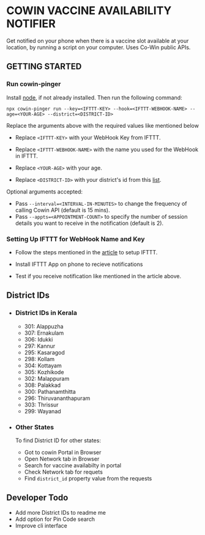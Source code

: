 #  COWIN VACCINE AVAILABILITY NOTIFIER
Get notified on your phone when there is a vaccine slot available at your location, by running a script on your computer. Uses Co-Win public APIs.

## GETTING STARTED
### Run cowin-pinger

Install [node](https://nodejs.org/en/download/), if not already installed. Then run the following command:

    npx cowin-pinger run --key=<IFTTT-KEY> --hook=<IFTTT-WEBHOOK-NAME> --age=<YOUR-AGE> --district=<DISTRICT-ID>

Replace the arguments above with the required values like mentioned below

  - Replace `<IFTTT-KEY>` with your WebHook Key from IFTTT.

  - Replace `<IFTTT-WEBHOOK-NAME>` with the name you used for the WebHook in IFTTT.

  - Replace `<YOUR-AGE>` with your age.

  - Replace `<DISTRICT-ID>` with your district's id from this [list](#district_list).

Optional arguments accepted:

  - Pass `--interval=<INTERVAL-IN-MINUTES>` to change the frequency of calling Cowin API  (default is 15 mins).
  - Pass `--appts=<APPOINTMENT-COUNT>` to specify the number of session details you want to receive in the notification (default is 2).

### Setting Up IFTTT for WebHook Name and Key

- Follow the steps mentioned in the [article](https://betterprogramming.pub/how-to-send-push-notifications-to-your-phone-from-any-script-6b70e34748f6) to setup IFTTT.

- Install IFTTT App on phone to recieve notifications

- Test if you receive notification like mentioned in the article above.

## <a name="district_list">District IDs</a>
- ### District IDs in Kerala
  - 301: Alappuzha
  - 307: Ernakulam
  - 306: Idukki
  - 297: Kannur
  - 295: Kasaragod
  - 298: Kollam
  - 304: Kottayam
  - 305: Kozhikode
  - 302: Malappuram
  - 308: Palakkad
  - 300: Pathanamthitta
  - 296: Thiruvananthapuram
  - 303: Thrissur
  - 299: Wayanad

- ### Other States
  To find District ID for other states: 
  - Got to cowin Portal in Browser
  - Open Network tab in Browser
  - Search for vaccine availabilty in portal
  - Check Network tab for requets
  - Find `district_id` property value from the requests

## Developer Todo
- Add more District IDs to readme me
- Add option for Pin Code search
- Improve cli interface


